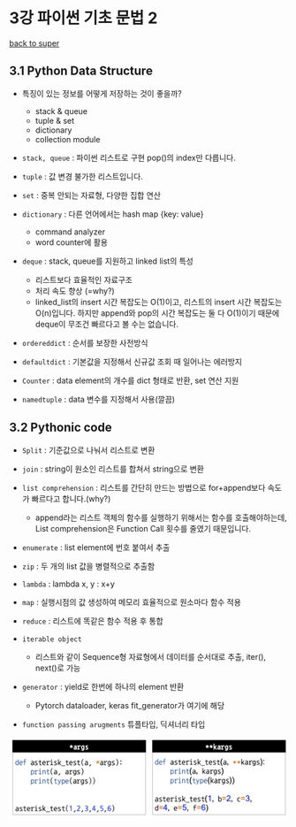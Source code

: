# 3강 파이썬 기초 문법 2

[back to super](https://github.com/jinmang2/boostcamp_ai_tech_2/tree/main/u-stage/python_basic)

## 3.1 Python Data Structure
- 특징이 있는 정보를 어떻게 저장하는 것이 좋을까?
    - stack & queue
    - tuple & set
    - dictionary
    - collection module
- `stack, queue` :  파이썬 리스트로 구현 pop()의 index만 다릅니다.

- `tuple` : 값 변경 불가한 리스트입니다.

- `set` : 중복 안되는 자료형, 다양한 집합 연산

- `dictionary` : 다른 언어에서는 hash map {key: value}

  - command analyzer
  - word counter에 활용

- `deque` : stack, queue를 지원하고 linked list의 특성

  - 리스트보다 효율적인 자료구조
  - 처리 속도 향상 (=why?)
  - linked_list의 insert 시간 복잡도는 O(1)이고, 리스트의 insert 시간 복잡도는 O(n)입니다. 하지만 append와 pop의 시간 복잡도는 둘 다 O(1)이기 때문에 deque이 무조건 빠르다고 볼 수는 없습니다.

- `ordereddict` : 순서를 보장한 사전방식

- `defaultdict`  : 기본값을 지정해서 신규값 조회 때 일어나는 에러방지

- `Counter` : data element의 개수를 dict 형태로 반환, set 연산 지원

- `namedtuple` : data 변수를 지정해서 사용(깔끔)

## 3.2 Pythonic code
- `Split` : 기준값으로 나눠서 리스트로 변환

- `join` : string이 원소인 리스트를 합쳐서 string으로 변환

- `list comprehension` : 리스트를 간단히 만드는 방법으로 for+append보다 속도가 빠르다고 합니다.(why?)
    - append라는 리스트 객체의 함수를 실행하기 위해서는 함수를 호출해야하는데, List comprehension은 Function Call 횟수를 줄였기 때문입니다.

- `enumerate` : list element에 번호 붙여서 추출

- `zip` : 두 개의 list 값을 병렬적으로 추출함

- `lambda` : lambda x, y : x+y

- `map` : 실행시점의 값 생성하여 메모리 효율적으로 원소마다 함수 적용

- `reduce` : 리스트에 똑같은 함수 적용 후 통합

- `iterable object`
    - 리스트와 같이 Sequence형 자료형에서 데이터를 순서대로 추출, iter(), next()로 가능

- `generator` : yield로 한번에 하나의 element 반환
    - Pytorch dataloader, keras fit_generator가 여기에 해당

- `function passing arugments` 튜플타입, 딕셔너리 타입

![img](../../../assets/img/u-stage/passing_arguments.PNG)
